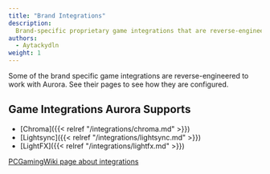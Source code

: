 ```yaml
---
title: "Brand Integrations"
description:
  Brand-specific proprietary game integrations that are reverse-engineered to work with Aurora.
authors:
  - Aytackydln
weight: 1
---
```


Some of the brand specific game integrations are reverse-engineered to work with Aurora.
See their pages to see how they are configured.

## Game Integrations Aurora Supports
- [Chroma]({{< relref "/integrations/chroma.md" >}})
- [Lightsync]({{< relref "/integrations/lightsync.md" >}})
- [LightFX]({{< relref "/integrations/lightfx.md" >}})

[PCGamingWiki page about integrations](https://www.pcgamingwiki.com/wiki/RGB_lighting_middleware)
